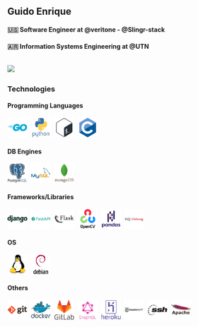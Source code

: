 
## Guido Enrique 
#### :us: Software Engineer at @veritone - @Slingr-stack
#### :argentina: Information Systems Engineering at @UTN

## ![](https://komarev.com/ghpvc/?username=guidoenr&label=Profile+Views)

### Technologies
#### Programming Languages
<img src="https://github.com/devicons/devicon/blob/master/icons/go/go-original-wordmark.svg" title="Golang" alt="Golang" width="45" height="45"/>&nbsp;
<img src="https://github.com/devicons/devicon/blob/master/icons/python/python-original-wordmark.svg" title="Python" alt="Python" width="45" height="45"/>&nbsp;
<img src="https://github.com/devicons/devicon/blob/master/icons/bash/bash-original.svg" title="Bash" alt="Bash" width="45" height="45"/>&nbsp;
<img src="https://github.com/devicons/devicon/blob/master/icons/c/c-original.svg" title="C" alt="C" width="45" height="45"/>&nbsp;

#### DB Engines
<img src="https://github.com/devicons/devicon/blob/master/icons/postgresql/postgresql-original-wordmark.svg" title="PostgreSQL" alt="PostgreSQL" width="45"/>&nbsp;
<img src="https://github.com/devicons/devicon/blob/master/icons/mysql/mysql-original-wordmark.svg" title="MySQL" alt="MySQL" width="45" height="45"/>&nbsp;
<img src="https://github.com/devicons/devicon/blob/master/icons/mongodb/mongodb-original-wordmark.svg" title="MongoDB" alt="MongoDB" width="45" height="45"/>&nbsp;

#### Frameworks/Libraries
<img src="https://github.com/devicons/devicon/blob/master/icons/django/django-plain-wordmark.svg" title="Django" alt="Django" width="45" height="45"/>&nbsp;
<img src="https://github.com/devicons/devicon/blob/master/icons/fastapi/fastapi-original-wordmark.svg" title="FastAPI" alt="FastAPI" width="45" height="45"/>&nbsp;
<img src="https://github.com/devicons/devicon/blob/master/icons/flask/flask-original-wordmark.svg" title="Flask" alt="Flask" width="45" height="45"/>&nbsp;
<img src="https://github.com/devicons/devicon/blob/master/icons/opencv/opencv-original-wordmark.svg" title="OpenCV" alt="OpenCV" width="45" height="45"/>&nbsp;
<img src="https://github.com/devicons/devicon/blob/master/icons/pandas/pandas-original-wordmark.svg" title="Pandas" alt="Pandas" width="45" height="45"/>&nbsp;
<img src="https://github.com/devicons/devicon/blob/master/icons/sqlalchemy/sqlalchemy-original-wordmark.svg" title="SQLAlchemy" alt="SQLAlchemy" width="45" height="45"/>&nbsp;

#### OS
<img src="https://github.com/devicons/devicon/blob/master/icons/linux/linux-original.svg"  title="Linux" alt="Linux" width="45" height="45"/>&nbsp;
<img src="https://github.com/devicons/devicon/blob/master/icons/debian/debian-original-wordmark.svg" title="Debian" alt="Debian" width="45" height="45"/>&nbsp;

#### Others
  
<img src="https://github.com/devicons/devicon/blob/master/icons/git/git-original-wordmark.svg" title="Git" alt="Git" width="45" height="45"/>&nbsp;
<img src="https://github.com/devicons/devicon/blob/master/icons/docker/docker-original-wordmark.svg" title="Docker" alt="Docker" width="45" height="45"/>&nbsp;
<img src="https://github.com/devicons/devicon/blob/master/icons/gitlab/gitlab-original-wordmark.svg" title="GitLab" alt="GitLab" width="45" height="45"/>&nbsp;
<img src="https://github.com/devicons/devicon/blob/master/icons/graphql/graphql-plain-wordmark.svg" title="GraphQL" alt="GraphQL" width="45" height="45"/>&nbsp;
<img src="https://github.com/devicons/devicon/blob/master/icons/heroku/heroku-original-wordmark.svg" title="Heroku" alt="Heroku" width="45" height="45"/>&nbsp;
<img src="https://github.com/devicons/devicon/blob/master/icons/raspberrypi/raspberrypi-line-wordmark.svg" title="RaspberryPI" alt="RaspberryPI" width="45" height="45"/>&nbsp;
<img src="https://github.com/devicons/devicon/blob/master/icons/ssh/ssh-original-wordmark.svg" title="SSH" alt="SSH" width="45" height="45"/>&nbsp;
<img src="https://github.com/devicons/devicon/blob/master/icons/apache/apache-original-wordmark.svg" title="Apache" alt="Apache" width="45" height="45"/>&nbsp;







